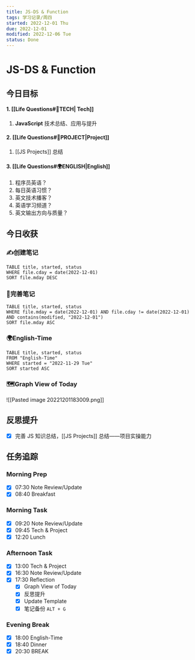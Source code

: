 ```yaml
---
title: JS-DS & Function
tags: 学习记录/周四
started: 2022-12-01 Thu
due: 2022-12-01
modified: 2022-12-06 Tue
status: Done
---
```

# JS-DS & Function
## 今日目标
#### 1. [[Life Questions#🚀TECH| Tech]]
1. **JavaScript** 技术总结、应用与提升
#### 2. [[Life Questions#🚀PROJECT|Project]]
1. [[JS Projects]] 总结
#### 3. [[Life Questions#🌍ENGLISH|English]]
1. 程序员英语？
2. 每日英语习惯？
3. 英文技术播客？
4. 英语学习频道？
5. 英文输出方向与质量？
## 今日收获
### ✍️创建笔记

```dataview
TABLE title, started, status
WHERE file.cday = date(2022-12-01)
SORT file.mday DESC
```

### 📝完善笔记

```dataview
TABLE title, started, status
WHERE file.mday = date(2022-12-01) AND file.cday != date(2022-12-01) AND contains(modified, "2022-12-01")
SORT file.mday ASC
```

### 🌍English-Time

```dataview
TABLE title, started, status
FROM "English-Time"
WHERE started = "2022-11-29 Tue"
SORT started ASC
```

### 🗺️Graph View of Today
![[Pasted image 20221201183009.png]]
## 反思提升
- [x] 完善 JS 知识总结，[[JS Projects]] 总结——项目实操能力
## 任务追踪
### Morning Prep
- [x] 07:30 Note Review/Update
- [x] 08:40 Breakfast
### Morning Task
- [x] 09:20 Note Review/Update
- [x] 09:45 Tech & Project
- [x] 12:20 Lunch
### Afternoon Task
- [x] 13:00 Tech & Project
- [x] 16:30 Note Review/Update
- [x] 17:30 Reflection
	- [x] Graph View of Today
	- [x] 反思提升
	- [x] Update Template 
	- [x] 笔记备份 `ALT + G`
### Evening Break
- [x] 18:00 English-Time
- [x] 18:40 Dinner
- [x] 20:30 BREAK